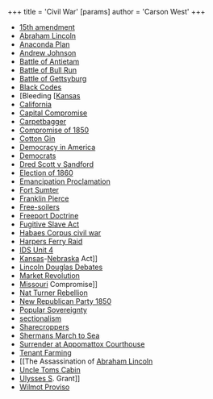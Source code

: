 +++
 title = 'Civil War'
[params]
	author = 'Carson West'
+++
- [15th amendment](./../15th-amendment/)
- [Abraham Lincoln](./../abraham-lincoln/)
- [Anaconda Plan](./../anaconda-plan/)
- [Andrew Johnson](./../andrew-johnson/)
- [Battle of Antietam](./../battle-of-antietam/)
- [Battle of Bull Run](./../battle-of-bull-run/)
- [Battle of Gettsyburg](./../battle-of-gettsyburg/)
- [Black Codes](./../black-codes/)
- [Bleeding [[Kansas](./../bleeding-[[kansas/)
- [California](./../california/)
- [Capital Compromise](./../capital-compromise/)
- [Carpetbagger](./../carpetbagger/)
- [Compromise of 1850](./../compromise-of-1850/)
- [Cotton Gin](./../cotton-gin/)
- [Democracy in America](./../democracy-in-america/)
- [Democrats](./../democrats/)
- [Dred Scott v Sandford](./../dred-scott-v-sandford/)
- [Election of 1860](./../election-of-1860/)
- [Emancipation Proclamation](./../emancipation-proclamation/)
- [Fort Sumter](./../fort-sumter/)
- [Franklin Pierce](./../franklin-pierce/)
- [Free-soilers](./../free-soilers/)
- [Freeport Doctrine](./../freeport-doctrine/)
- [Fugitive Slave Act](./../fugitive-slave-act/)
- [Habaes Corpus civil war](./../habaes-corpus-civil-war/)
- [Harpers Ferry Raid](./../harpers-ferry-raid/)
- [IDS Unit 4](./../ids-unit-4/)
- [Kansas](./../kansas/)-[Nebraska](./../nebraska/) Act]]
- [Lincoln Douglas Debates](./../lincoln-douglas-debates/)
- [Market Revolution](./../market-revolution/)
- [Missouri](./../missouri/) Compromise]]
- [Nat Turner Rebellion](./../nat-turner-rebellion/)
- [New Republican Party 1850](./../new-republican-party-1850/)
- [Popular Sovereignty](./../popular-sovereignty/)
- [sectionalism](./../sectionalism/)
- [Sharecroppers](./../sharecroppers/)
- [Shermans March to Sea](./../shermans-march-to-sea/)
- [Surrender at Appomattox Courthouse](./../surrender-at-appomattox-courthouse/)
- [Tenant Farming](./../tenant-farming/)
- [[The Assassination of [Abraham Lincoln](./../abraham-lincoln/)
- [Uncle Toms Cabin](./../uncle-toms-cabin/)
- [Ulysses S](./../ulysses-s/). Grant]]
- [Wilmot Proviso](./../wilmot-proviso/)
